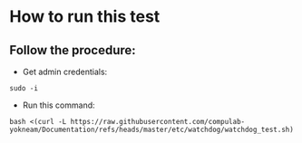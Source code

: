 # How to run this test

## Follow the procedure:

* Get admin credentials:
```
sudo -i
```

* Run this command:

```
bash <(curl -L https://raw.githubusercontent.com/compulab-yokneam/Documentation/refs/heads/master/etc/watchdog/watchdog_test.sh)
```
